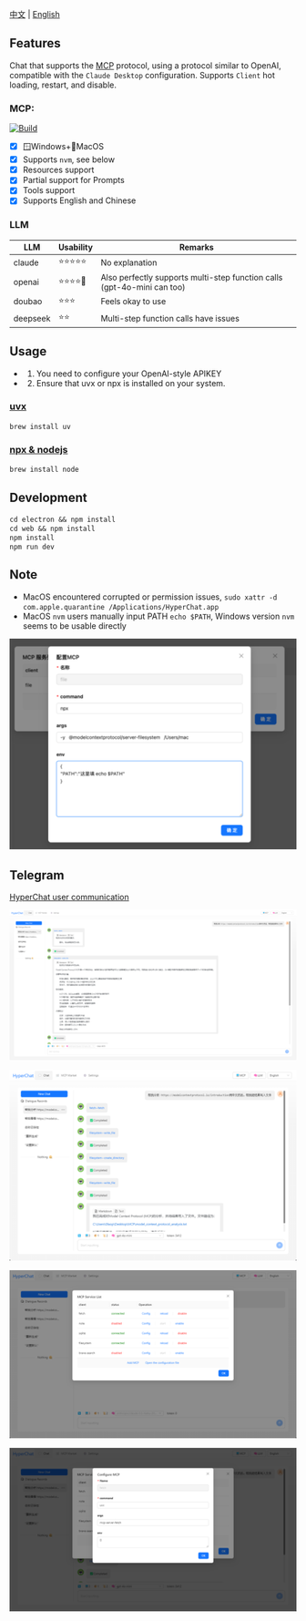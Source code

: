 [中文](README.zh.md) | [English](README.md)


## Features

Chat that supports the [MCP](https://modelcontextprotocol.io/introduction) protocol, using a protocol similar to OpenAI, compatible with the `Claude Desktop` configuration. Supports `Client` hot loading, restart, and disable.

### MCP:

[![Build](https://github.com/BigSweetPotatoStudio/HyperChat/actions/workflows/build.yml/badge.svg)](https://github.com/BigSweetPotatoStudio/HyperChat/actions/workflows/build.yml)

- [x] 🪟Windows+🍏MacOS
- [x] Supports `nvm`, see below
- [x] Resources support
- [x] Partial support for Prompts
- [x] Tools support
- [x] Supports English and Chinese

### LLM

| LLM      | Usability   | Remarks                      |
| -------- | ------ | ---------------------------- |
| claude   | ⭐⭐⭐⭐⭐  | No explanation               |
| openai   | ⭐⭐⭐⭐🌙 | Also perfectly supports multi-step function calls (gpt-4o-mini can too) |
| doubao   | ⭐⭐⭐    | Feels okay to use            |
| deepseek | ⭐⭐      | Multi-step function calls have issues |

## Usage

* 1. You need to configure your OpenAI-style APIKEY
* 2. Ensure that uvx or npx is installed on your system.

### [uvx](https://github.com/astral-sh/uv)

```
brew install uv
```
### [npx & nodejs](https://nodejs.org/en)

```
brew install node 
```

## Development

```
cd electron && npm install
cd web && npm install
npm install
npm run dev
```

## Note

* MacOS encountered corrupted or permission issues, `sudo xattr -d com.apple.quarantine /Applications/HyperChat.app`
* MacOS `nvm` users manually input PATH `echo $PATH`, Windows version `nvm` seems to be usable directly

![image.png](./images/image4.png)

## Telegram

[HyperChat user communication](https://t.me/dadigua001)

![image.png](./images/image11.png)

![image.png](./images/image13.png)

![image.png](./images/image12.png)

![image.png](./images/image14.png)